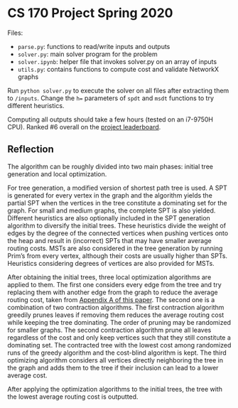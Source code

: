 # CS 170 Project Spring 2020

Files:
- `parse.py`: functions to read/write inputs and outputs
- `solver.py`: main solver program for the problem
- `solver.ipynb`: helper file that invokes solver.py on an array of inputs
- `utils.py`: contains functions to compute cost and validate NetworkX graphs

Run `python solver.py` to execute the solver on all files after extracting them to `/inputs`. 
Change the `h=` parameters of `spdt` and `msdt` functions to try different heuristics.

Computing all outputs should take a few hours (tested on an i7-9750H CPU). 
Ranked #6 overall on the [project leaderboard](https://berkeley-cs170.github.io/project-leaderboard/).

## Reflection

The algorithm can be roughly divided into two main phases: initial tree generation and local optimization. 

For tree generation, a modified version of shortest path tree is used. A SPT is generated for every vertex in the graph and the algorithm yields the partial SPT when the vertices in the tree constitute a dominating set for the graph. For small and medium graphs, the complete SPT is also yielded. Different heuristics are also optionally included in the SPT generation algorithm to diversify the initial trees. These heuristics divide the weight of edges by the degree of the connected vertices when pushing vertices onto the heap and result in (incorrect) SPTs that may have smaller average routing costs. MSTs are also considered in the tree generation by running Prim’s from every vertex, although their costs are usually higher than SPTs. Heuristics considering degrees of vertices are also provided for MSTs.

After obtaining the initial trees, three local optimization algorithms are applied to them. The first one considers every edge from the tree and try replacing them with another edge from the graph to reduce the average routing cost, taken from [Appendix A of this paper](http://www.orstw.org.tw/ijor/vol10no4/ijor_vol10_no4_153_160.pdf). The second one is a combination of two contraction algorithms. The first contraction algorithm greedily prunes leaves if removing them reduces the average routing cost while keeping the tree dominating. The order of pruning may be randomized for smaller graphs. The second contraction algorithm prune all leaves regardless of the cost and only keep vertices such that they still constitute a dominating set. The contracted tree with the lowest cost among randomized runs of the greedy algorithm and the cost-blind algorithm is kept. The third optimizing algorithm considers all vertices directly neighboring the tree in the graph and adds them to the tree if their inclusion can lead to a lower average cost. 

After applying the optimization algorithms to the initial trees, the tree with the lowest average routing cost is outputted.
